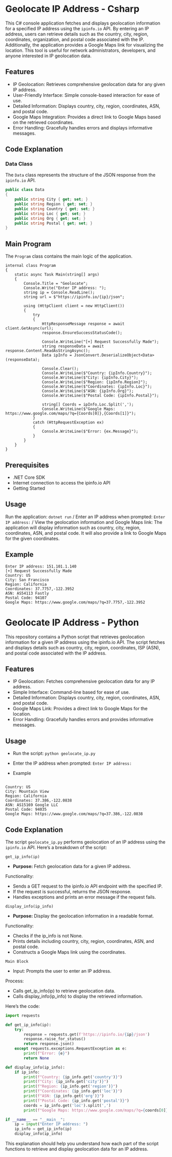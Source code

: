 # Geolocate IP Address - Csharp
This C# console application fetches and displays geolocation information for a specified IP address using the `ipinfo.io` API. By entering an IP address, users can retrieve details such as the country, city, region, coordinates, organization, and postal code associated with the IP. Additionally, the application provides a Google Maps link for visualizing the location. This tool is useful for network administrators, developers, and anyone interested in IP geolocation data.

## Features
- IP Geolocation: Retrieves comprehensive geolocation data for any given IP address.
- User-Friendly Interface: Simple console-based interaction for ease of use.
- Detailed Information: Displays country, city, region, coordinates, ASN, and postal code.
- Google Maps Integration: Provides a direct link to Google Maps based on the retrieved coordinates.
- Error Handling: Gracefully handles errors and displays informative messages.

## Code Explanation
### Data Class
The `Data` class represents the structure of the JSON response from the `ipinfo.io` API.


```csharp
public class Data
{
    public string City { get; set; }
    public string Region { get; set; }
    public string Country { get; set; }
    public string Loc { get; set; }
    public string Org { get; set; }
    public string Postal { get; set; }
}
```

## Main Program
The `Program` class contains the main logic of the application.

```Csharp
internal class Program
{
    static async Task Main(string[] args)
    {
        Console.Title = "Geolocate";
        Console.Write("Enter IP address: ");
        string ip = Console.ReadLine();
        string url = $"https://ipinfo.io/{ip}/json";

        using (HttpClient client = new HttpClient())
        {
            try
            {
                HttpResponseMessage response = await client.GetAsync(url);
                response.EnsureSuccessStatusCode();

                Console.WriteLine("[+] Request Successfully Made");
                string responseData = await response.Content.ReadAsStringAsync();
                Data ipInfo = JsonConvert.DeserializeObject<Data>(responseData);

                Console.Clear();
                Console.WriteLine($"Country: {ipInfo.Country}");
                Console.WriteLine($"City: {ipInfo.City}");
                Console.WriteLine($"Region: {ipInfo.Region}");
                Console.WriteLine($"Coordinates: {ipInfo.Loc}");
                Console.WriteLine($"ASN: {ipInfo.Org}");
                Console.WriteLine($"Postal Code: {ipInfo.Postal}");

                string[] Coords = ipInfo.Loc.Split(',');
                Console.WriteLine($"Google Maps: https://www.google.com/maps/?q={Coords[0]},{Coords[1]}");
            }
            catch (HttpRequestException ex)
            {
                Console.WriteLine($"Error: {ex.Message}");
            }
        }
    }
}
```

## Prerequisites
- .NET Core SDK
- Internet connection to access the ipinfo.io API
- Getting Started

## Usage
Run the application: ```dotnet run``` / Enter an IP address when prompted: ```Enter IP address:``` / View the geolocation information and Google Maps link: The application will display information such as country, city, region, coordinates, ASN, and postal code. It will also provide a link to Google Maps for the given coordinates.

## Example
```
Enter IP address: 151.101.1.140
[+] Request Successfully Made
Country: US
City: San Francisco
Region: California
Coordinates: 37.7757,-122.3952
ASN: AS54113 Fastly
Postal Code: 94107
Google Maps: https://www.google.com/maps/?q=37.7757,-122.3952
```

# Geolocate IP Address - Python 
This repository contains a Python script that retrieves geolocation information for a given IP address using the ipinfo.io API. The script fetches and displays details such as country, city, region, coordinates, ISP (ASN), and postal code associated with the IP address.

## Features
- IP Geolocation: Fetches comprehensive geolocation data for any IP address.
- Simple Interface: Command-line based for ease of use.
- Detailed Information: Displays country, city, region, coordinates, ASN, and postal code.
- Google Maps Link: Provides a direct link to Google Maps for the location.
- Error Handling: Gracefully handles errors and provides informative messages.

## Usage
- Run the script:
```python geolocate_ip.py```

- Enter the IP address when prompted:
```Enter IP address: ```

- Example
```Example output for IP address 8.8.8.8:

Country: US
City: Mountain View
Region: California
Coordinates: 37.386,-122.0838
ASN: AS15169 Google LLC
Postal Code: 94035
Google Maps: https://www.google.com/maps/?q=37.386,-122.0838
```

## Code Explanation
The script `geolocate_ip.py` performs geolocation of an IP address using the `ipinfo.io` API. Here’s a breakdown of the script:

`get_ip_info(ip)`
- **Purpose:** Fetch geolocation data for a given IP address.

Functionality:
- Sends a GET request to the ipinfo.io API endpoint with the specified IP.
- If the request is successful, returns the JSON response.
- Handles exceptions and prints an error message if the request fails.

`display_info(ip_info)`
- **Purpose:** Display the geolocation information in a readable format.

Functionality:
- Checks if the ip_info is not None.
- Prints details including country, city, region, coordinates, ASN, and postal code.
- Constructs a Google Maps link using the coordinates.

`Main Block`
- Input: Prompts the user to enter an IP address.

Process:
- Calls get_ip_info(ip) to retrieve geolocation data.
- Calls display_info(ip_info) to display the retrieved information.

Here’s the code:

```python
import requests

def get_ip_info(ip):
    try:
        response = requests.get(f'https://ipinfo.io/{ip}/json')
        response.raise_for_status()
        return response.json()
    except requests.exceptions.RequestException as e:
        print(f"Error: {e}")
        return None

def display_info(ip_info):
    if ip_info:
        print(f"Country: {ip_info.get('country')}")
        print(f"City: {ip_info.get('city')}")
        print(f"Region: {ip_info.get('region')}")
        print(f"Coordinates: {ip_info.get('loc')}")
        print(f"ASN: {ip_info.get('org')}")
        print(f"Postal Code: {ip_info.get('postal')}")
        coords = ip_info.get('loc').split(',')
        print(f"Google Maps: https://www.google.com/maps/?q={coords[0]},{coords[1]}")

if __name__ == "__main__":
    ip = input("Enter IP address: ")
    ip_info = get_ip_info(ip)
    display_info(ip_info)
```
This explanation should help you understand how each part of the script functions to retrieve and display geolocation data for an IP address.
